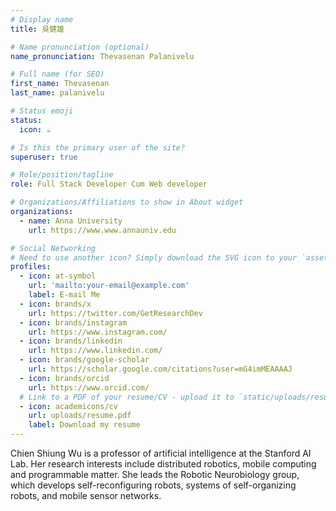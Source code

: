 ```yaml
---
# Display name
title: 吳健雄

# Name pronunciation (optional)
name_pronunciation: Thevasenan Palanivelu

# Full name (for SEO)
first_name: Thevasenan
last_name: palanivelu

# Status emoji
status:
  icon: ☕️

# Is this the primary user of the site?
superuser: true

# Role/position/tagline
role: Full Stack Developer Cum Web developer

# Organizations/Affiliations to show in About widget
organizations:
  - name: Anna University
    url: https://www.www.annauniv.edu

# Social Networking
# Need to use another icon? Simply download the SVG icon to your `assets/media/icons/` folder.
profiles:
  - icon: at-symbol
    url: 'mailto:your-email@example.com'
    label: E-mail Me
  - icon: brands/x
    url: https://twitter.com/GetResearchDev
  - icon: brands/instagram
    url: https://www.instagram.com/
  - icon: brands/linkedin
    url: https://www.linkedin.com/
  - icon: brands/google-scholar
    url: https://scholar.google.com/citations?user=mG4imMEAAAAJ
  - icon: brands/orcid
    url: https://www.orcid.com/
  # Link to a PDF of your resume/CV - upload it to `static/uploads/resume.pdf`
  - icon: academicons/cv
    url: uploads/resume.pdf
    label: Download my resume
---
```


Chien Shiung Wu is a professor of artificial intelligence at the Stanford AI Lab. Her research interests include
distributed robotics, mobile computing and programmable matter. She leads the Robotic Neurobiology group, which develops
self-reconfiguring robots, systems of self-organizing robots, and mobile sensor networks.
